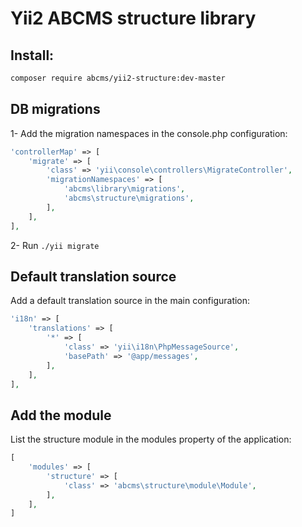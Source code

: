 # Yii2 ABCMS structure library

## Install:
```bash
composer require abcms/yii2-structure:dev-master
```

## DB migrations
1- Add the migration namespaces in the console.php configuration:
```php
'controllerMap' => [
    'migrate' => [
        'class' => 'yii\console\controllers\MigrateController',
        'migrationNamespaces' => [
            'abcms\library\migrations',
            'abcms\structure\migrations',
        ],
    ],
],
```

2- Run `./yii migrate`

## Default translation source
Add a default translation source in the main configuration:
```php
'i18n' => [
    'translations' => [
        '*' => [
            'class' => 'yii\i18n\PhpMessageSource',
            'basePath' => '@app/messages',
        ],
    ],
],
```

## Add the module
List the structure module in the modules property of the application:
```php
[
    'modules' => [
        'structure' => [
            'class' => 'abcms\structure\module\Module',
        ],
    ],
]
```

